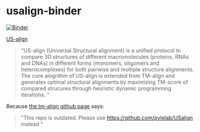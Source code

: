 # usalign-binder

[![Binder](http://mybinder.org/badge_logo.svg)](https://mybinder.org/v2/gh/fomightez/usalign-binder/master?urlpath=lab/tree/index.ipynb)

[US-align](https://zhanggroup.org/US-align/)

>"US-align (Universal Structural alignment) is a unified protocol to compare 3D structures of different macromolecules (proteins, RNAs and DNAs) in different forms (monomers, oligomers and heterocomplexes) for both pairwise and multiple structure alignments. The core alogrithm of US-align is extended from TM-align and generates optimal structural alignments by maximizing TM-score of compared strucures through heuristic dynamic programming iterations. "

Because [the tm-align github page](https://github.com/kad-ecoli/TMalign) says:

>"This repo is outdated. Please use https://github.com/pylelab/USalign instead "
